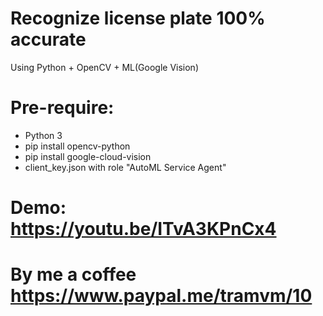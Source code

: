 # Recognize license plate 100% accurate
Using Python + OpenCV + ML(Google Vision)

# Pre-require:
- Python 3
- pip install opencv-python
- pip install google-cloud-vision
- client_key.json with role "AutoML Service Agent"

# Demo: https://youtu.be/ITvA3KPnCx4

# By me a coffee https://www.paypal.me/tramvm/10